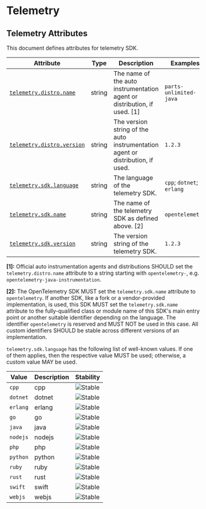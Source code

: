 <!--- Hugo front matter used to generate the website version of this page:
--->

<!-- NOTE: THIS FILE IS AUTOGENERATED. DO NOT EDIT BY HAND. -->
<!-- see templates/registry/markdown/attribute_namespace.md.j2 -->

# Telemetry

## Telemetry Attributes

This document defines attributes for telemetry SDK.

| Attribute                                                                                        | Type   | Description                                                                    | Examples                  | Stability                                                        |
| ------------------------------------------------------------------------------------------------ | ------ | ------------------------------------------------------------------------------ | ------------------------- | ---------------------------------------------------------------- |
| <a id="telemetry-distro-name" href="#telemetry-distro-name">`telemetry.distro.name`</a>          | string | The name of the auto instrumentation agent or distribution, if used. [1]       | `parts-unlimited-java`    | ![Experimental](https://img.shields.io/badge/-experimental-blue) |
| <a id="telemetry-distro-version" href="#telemetry-distro-version">`telemetry.distro.version`</a> | string | The version string of the auto instrumentation agent or distribution, if used. | `1.2.3`                   | ![Experimental](https://img.shields.io/badge/-experimental-blue) |
| <a id="telemetry-sdk-language" href="#telemetry-sdk-language">`telemetry.sdk.language`</a>       | string | The language of the telemetry SDK.                                             | `cpp`; `dotnet`; `erlang` | ![Stable](https://img.shields.io/badge/-stable-lightgreen)       |
| <a id="telemetry-sdk-name" href="#telemetry-sdk-name">`telemetry.sdk.name`</a>                   | string | The name of the telemetry SDK as defined above. [2]                            | `opentelemetry`           | ![Stable](https://img.shields.io/badge/-stable-lightgreen)       |
| <a id="telemetry-sdk-version" href="#telemetry-sdk-version">`telemetry.sdk.version`</a>          | string | The version string of the telemetry SDK.                                       | `1.2.3`                   | ![Stable](https://img.shields.io/badge/-stable-lightgreen)       |

**[1]:** Official auto instrumentation agents and distributions SHOULD set the `telemetry.distro.name` attribute to
a string starting with `opentelemetry-`, e.g. `opentelemetry-java-instrumentation`.

**[2]:** The OpenTelemetry SDK MUST set the `telemetry.sdk.name` attribute to `opentelemetry`.
If another SDK, like a fork or a vendor-provided implementation, is used, this SDK MUST set the
`telemetry.sdk.name` attribute to the fully-qualified class or module name of this SDK's main entry point
or another suitable identifier depending on the language.
The identifier `opentelemetry` is reserved and MUST NOT be used in this case.
All custom identifiers SHOULD be stable across different versions of an implementation.

`telemetry.sdk.language` has the following list of well-known values. If one of them applies, then the respective value MUST be used; otherwise, a custom value MAY be used.

| Value    | Description | Stability                                                  |
| -------- | ----------- | ---------------------------------------------------------- |
| `cpp`    | cpp         | ![Stable](https://img.shields.io/badge/-stable-lightgreen) |
| `dotnet` | dotnet      | ![Stable](https://img.shields.io/badge/-stable-lightgreen) |
| `erlang` | erlang      | ![Stable](https://img.shields.io/badge/-stable-lightgreen) |
| `go`     | go          | ![Stable](https://img.shields.io/badge/-stable-lightgreen) |
| `java`   | java        | ![Stable](https://img.shields.io/badge/-stable-lightgreen) |
| `nodejs` | nodejs      | ![Stable](https://img.shields.io/badge/-stable-lightgreen) |
| `php`    | php         | ![Stable](https://img.shields.io/badge/-stable-lightgreen) |
| `python` | python      | ![Stable](https://img.shields.io/badge/-stable-lightgreen) |
| `ruby`   | ruby        | ![Stable](https://img.shields.io/badge/-stable-lightgreen) |
| `rust`   | rust        | ![Stable](https://img.shields.io/badge/-stable-lightgreen) |
| `swift`  | swift       | ![Stable](https://img.shields.io/badge/-stable-lightgreen) |
| `webjs`  | webjs       | ![Stable](https://img.shields.io/badge/-stable-lightgreen) |
